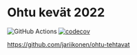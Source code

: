 # Ohtu kevät 2022

![GitHub Actions](https://github.com/jariikonen/ohtu-2022-viikko1/workflows/CI/badge.svg)
[![codecov](https://codecov.io/gh/jariikonen/ohtu-2022-viikko1/branch/main/graph/badge.svg?token=T9Y1X4IV9O)](https://codecov.io/gh/jariikonen/ohtu-2022-viikko1)

https://github.com/jariikonen/ohtu-tehtavat
